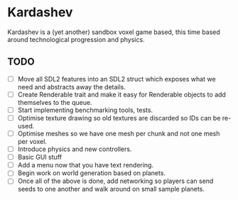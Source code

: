 # Kardashev

Kardashev is a (yet another) sandbox voxel game based, this time based around technological progression and physics.

## TODO

- [ ] Move all SDL2 features into an SDL2 struct which exposes what we need and abstracts away the details.
- [ ] Create Renderable trait and make it easy for Renderable objects to add themselves to the queue.
- [ ] Start implementing benchmarking tools, tests.
- [ ] Optimise texture drawing so old textures are discarded so IDs can be re-used.
- [ ] Optimise meshes so we have one mesh per chunk and not one mesh per voxel.
- [ ] Introduce physics and new controllers.
- [ ] Basic GUI stuff
- [ ] Add a menu now that you have text rendering.
- [ ] Begin work on world generation based on planets.
- [ ] Once all of the above is done, add networking so players can send seeds to one another and walk around on small sample planets.
